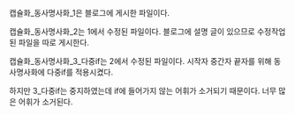 <p>캡슐화_동사명사화_1은 블로그에 게시한 파일이다.</p>
<p>캡슐화_동사명사화_2는 1에서 수정된 파일이다. 블로그에 설명 글이 있으므로 수정작업된 파일을 따로 게시한다.</p>
<p>캡슐화_동사명사화_3_다중if는 2에서 수정된 파일이다. 시작자 중간자 끝자를 위해 동사명사화에 다중if를 적용시켰다.</p>
<p>하지만 3_다중if는 중지하였는데 if에 들어가지 않는 어휘가 소거되기 때문이다. 너무 많은 어휘가 소거된다.</p>
